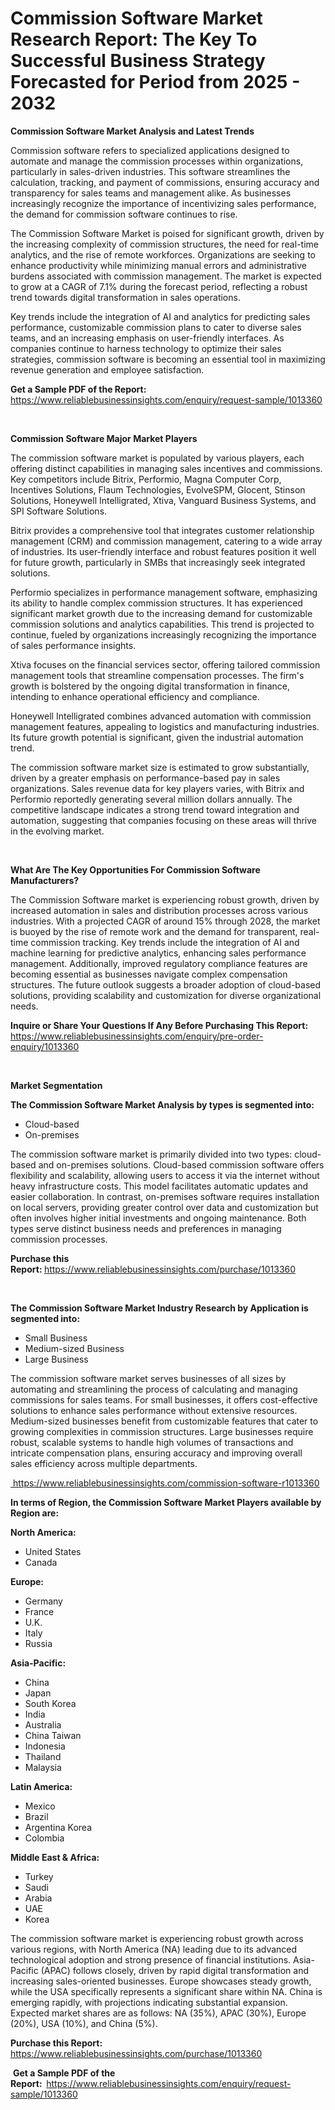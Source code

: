 <p><h1>Commission Software Market Research Report: The Key To Successful Business Strategy Forecasted for Period from 2025 - 2032</h1></p><p><strong>Commission Software Market Analysis and Latest Trends</strong></p>
<p><p>Commission software refers to specialized applications designed to automate and manage the commission processes within organizations, particularly in sales-driven industries. This software streamlines the calculation, tracking, and payment of commissions, ensuring accuracy and transparency for sales teams and management alike. As businesses increasingly recognize the importance of incentivizing sales performance, the demand for commission software continues to rise.</p><p>The Commission Software Market is poised for significant growth, driven by the increasing complexity of commission structures, the need for real-time analytics, and the rise of remote workforces. Organizations are seeking to enhance productivity while minimizing manual errors and administrative burdens associated with commission management. The market is expected to grow at a CAGR of 7.1% during the forecast period, reflecting a robust trend towards digital transformation in sales operations. </p><p>Key trends include the integration of AI and analytics for predicting sales performance, customizable commission plans to cater to diverse sales teams, and an increasing emphasis on user-friendly interfaces. As companies continue to harness technology to optimize their sales strategies, commission software is becoming an essential tool in maximizing revenue generation and employee satisfaction.</p></p>
<p><strong>Get a Sample PDF of the Report:&nbsp;</strong> <a href="https://www.reliablebusinessinsights.com/enquiry/request-sample/1013360?utm_campaign=2265&utm_medium=2&utm_source=Github&utm_content=ia&utm_term=17042025&utm_id=commission-software">https://www.reliablebusinessinsights.com/enquiry/request-sample/1013360</a></p>
<p>&nbsp;</p>
<p><strong>Commission Software Major Market Players</strong></p>
<p><p>The commission software market is populated by various players, each offering distinct capabilities in managing sales incentives and commissions. Key competitors include Bitrix, Performio, Magna Computer Corp, Incentives Solutions, Flaum Technologies, EvolveSPM, Glocent, Stinson Solutions, Honeywell Intelligrated, Xtiva, Vanguard Business Systems, and SPI Software Solutions.</p><p>Bitrix provides a comprehensive tool that integrates customer relationship management (CRM) and commission management, catering to a wide array of industries. Its user-friendly interface and robust features position it well for future growth, particularly in SMBs that increasingly seek integrated solutions.</p><p>Performio specializes in performance management software, emphasizing its ability to handle complex commission structures. It has experienced significant market growth due to the increasing demand for customizable commission solutions and analytics capabilities. This trend is projected to continue, fueled by organizations increasingly recognizing the importance of sales performance insights.</p><p>Xtiva focuses on the financial services sector, offering tailored commission management tools that streamline compensation processes. The firm's growth is bolstered by the ongoing digital transformation in finance, intending to enhance operational efficiency and compliance.</p><p>Honeywell Intelligrated combines advanced automation with commission management features, appealing to logistics and manufacturing industries. Its future growth potential is significant, given the industrial automation trend.</p><p>The commission software market size is estimated to grow substantially, driven by a greater emphasis on performance-based pay in sales organizations. Sales revenue data for key players varies, with Bitrix and Performio reportedly generating several million dollars annually. The competitive landscape indicates a strong trend toward integration and automation, suggesting that companies focusing on these areas will thrive in the evolving market.</p></p>
<p>&nbsp;</p>
<p><strong>What Are The Key Opportunities For Commission Software Manufacturers?</strong></p>
<p><p>The Commission Software market is experiencing robust growth, driven by increased automation in sales and distribution processes across various industries. With a projected CAGR of around 15% through 2028, the market is buoyed by the rise of remote work and the demand for transparent, real-time commission tracking. Key trends include the integration of AI and machine learning for predictive analytics, enhancing sales performance management. Additionally, improved regulatory compliance features are becoming essential as businesses navigate complex compensation structures. The future outlook suggests a broader adoption of cloud-based solutions, providing scalability and customization for diverse organizational needs.</p></p>
<p><strong>Inquire or Share Your Questions If Any Before Purchasing This Report:</strong> <a href="https://www.reliablebusinessinsights.com/enquiry/pre-order-enquiry/1013360?utm_campaign=2265&utm_medium=2&utm_source=Github&utm_content=ia&utm_term=17042025&utm_id=commission-software">https://www.reliablebusinessinsights.com/enquiry/pre-order-enquiry/1013360</a></p>
<p>&nbsp;</p>
<p><strong>Market Segmentation</strong></p>
<p><strong>The Commission Software Market Analysis by types is segmented into:</strong></p>
<p><ul><li>Cloud-based</li><li>On-premises</li></ul></p>
<p><p>The commission software market is primarily divided into two types: cloud-based and on-premises solutions. Cloud-based commission software offers flexibility and scalability, allowing users to access it via the internet without heavy infrastructure costs. This model facilitates automatic updates and easier collaboration. In contrast, on-premises software requires installation on local servers, providing greater control over data and customization but often involves higher initial investments and ongoing maintenance. Both types serve distinct business needs and preferences in managing commission processes.</p></p>
<p><strong>Purchase this Report:&nbsp;</strong><a href="https://www.reliablebusinessinsights.com/purchase/1013360?utm_campaign=2265&utm_medium=2&utm_source=Github&utm_content=ia&utm_term=17042025&utm_id=commission-software">https://www.reliablebusinessinsights.com/purchase/1013360</a></p>
<p>&nbsp;</p>
<p><strong>The Commission Software Market Industry Research by Application is segmented into:</strong></p>
<p><ul><li>Small Business</li><li>Medium-sized Business</li><li>Large Business</li></ul></p>
<p><p>The commission software market serves businesses of all sizes by automating and streamlining the process of calculating and managing commissions for sales teams. For small businesses, it offers cost-effective solutions to enhance sales performance without extensive resources. Medium-sized businesses benefit from customizable features that cater to growing complexities in commission structures. Large businesses require robust, scalable systems to handle high volumes of transactions and intricate compensation plans, ensuring accuracy and improving overall sales efficiency across multiple departments.</p></p>
<p><a href="https://www.reliablebusinessinsights.com/commission-software-r1013360?utm_campaign=2265&utm_medium=2&utm_source=Github&utm_content=ia&utm_term=17042025&utm_id=commission-software">&nbsp;https://www.reliablebusinessinsights.com/commission-software-r1013360</a></p>
<p><strong>In terms of Region, the Commission Software Market Players available by Region are:</strong></p>
<p>
    <p> <strong> North America: </strong>
        <ul>
            <li>United States</li>
            <li>Canada</li>
        </ul>
        </p> 
    <p> <strong> Europe: </strong>
        <ul>
            <li>Germany</li>
            <li>France</li>
            <li>U.K.</li>
            <li>Italy</li>
            <li>Russia</li>
        </ul>
        </p> 
    <p> <strong> Asia-Pacific: </strong>
        <ul>
            <li>China</li>
            <li>Japan</li>
            <li>South Korea</li>
            <li>India</li>
            <li>Australia</li>
            <li>China Taiwan</li>
            <li>Indonesia</li>
            <li>Thailand</li>
            <li>Malaysia</li>
        </ul>
        </p> 
    <p> <strong> Latin America: </strong>
        <ul>
            <li>Mexico</li>
            <li>Brazil</li>
            <li>Argentina Korea</li>
            <li>Colombia</li>
        </ul>
        </p> 
    <p> <strong> Middle East & Africa: </strong>
        <ul>
            <li>Turkey</li>
            <li>Saudi</li>
            <li>Arabia</li>
            <li>UAE</li>
            <li>Korea</li>
        </ul>
    </p>
    </p>
<p><p>The commission software market is experiencing robust growth across various regions, with North America (NA) leading due to its advanced technological adoption and strong presence of financial institutions. Asia-Pacific (APAC) follows closely, driven by rapid digital transformation and increasing sales-oriented businesses. Europe showcases steady growth, while the USA specifically represents a significant share within NA. China is emerging rapidly, with projections indicating substantial expansion. Expected market shares are as follows: NA (35%), APAC (30%), Europe (20%), USA (10%), and China (5%).</p></p>
<p><strong>Purchase this Report: </strong><a href="https://www.reliablebusinessinsights.com/purchase/1013360?utm_campaign=2265&utm_medium=2&utm_source=Github&utm_content=ia&utm_term=17042025&utm_id=commission-software">https://www.reliablebusinessinsights.com/purchase/1013360</a></p>
<p>&nbsp;<strong>Get a Sample PDF of the Report:&nbsp;&nbsp;</strong><a href="https://www.reliablebusinessinsights.com/enquiry/request-sample/1013360?utm_campaign=2265&utm_medium=2&utm_source=Github&utm_content=ia&utm_term=17042025&utm_id=commission-software">https://www.reliablebusinessinsights.com/enquiry/request-sample/1013360</a></p>
<p><strong></strong></p>
<p><p></p><p></p><p></p></p>